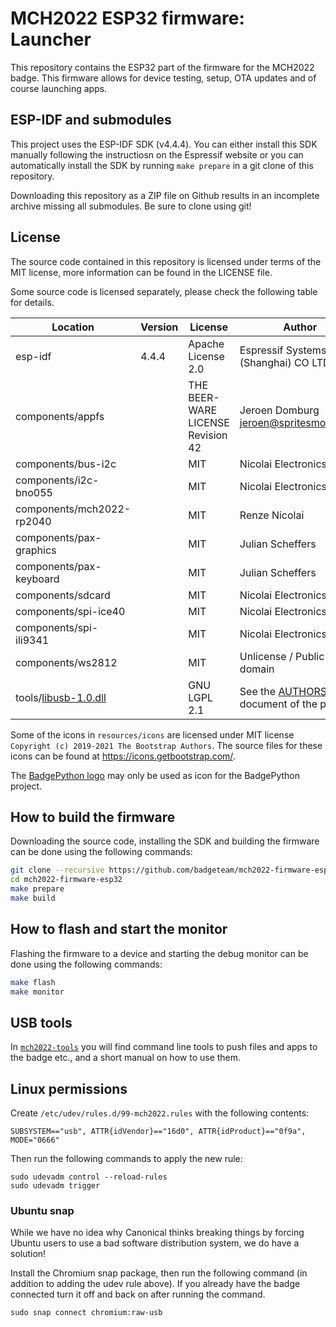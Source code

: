 # MCH2022 ESP32 firmware: Launcher

This repository contains the ESP32 part of the firmware for the MCH2022 badge. This firmware allows for device testing, setup, OTA updates and of course launching apps.

## ESP-IDF and submodules

This project uses the ESP-IDF SDK (v4.4.4). You can either install this SDK manually following the instructiosn on the Espressif website or you can automatically install the SDK by running `make prepare` in a git clone of this repository.

Downloading this repository as a ZIP file on Github results in an incomplete archive missing all submodules. Be sure to clone using git!

## License

The source code contained in this repository is licensed under terms of the MIT license, more information can be found in the LICENSE file.

Some source code is licensed separately, please check the following table for details.

| Location                    | Version     | License                           | Author                                                                                          |
|-----------------------------|-------------|-----------------------------------|-------------------------------------------------------------------------------------------------|
| esp-idf                     | 4.4.4       | Apache License 2.0                | Espressif Systems (Shanghai) CO LTD                                                             |
| components/appfs            |             | THE BEER-WARE LICENSE Revision 42 | Jeroen Domburg <jeroen@spritesmods.com>                                                         |
| components/bus-i2c          |             | MIT                               | Nicolai Electronics                                                                             |
| components/i2c-bno055       |             | MIT                               | Nicolai Electronics                                                                             |
| components/mch2022-rp2040   |             | MIT                               | Renze Nicolai                                                                                   |
| components/pax-graphics     |             | MIT                               | Julian Scheffers                                                                                |
| components/pax-keyboard     |             | MIT                               | Julian Scheffers                                                                                |
| components/sdcard           |             | MIT                               | Nicolai Electronics                                                                             |
| components/spi-ice40        |             | MIT                               | Nicolai Electronics                                                                             |
| components/spi-ili9341      |             | MIT                               | Nicolai Electronics                                                                             |
| components/ws2812           |             | MIT                               | Unlicense / Public domain                                                                       |
| tools/[libusb-1.0.dll]      |             | GNU LGPL 2.1                      | See the [AUTHORS](https://github.com/libusb/libusb/blob/master/AUTHORS) document of the project |

[libusb-1.0.dll]: https://libusb.info

Some of the icons in `resources/icons` are licensed under MIT license `Copyright (c) 2019-2021 The Bootstrap Authors`. The source files for these icons can be found at https://icons.getbootstrap.com/.

The [BadgePython logo](resources/icons/python.png) may only be used as icon for the BadgePython project.

## How to build the firmware

Downloading the source code, installing the SDK and building the firmware can be done using the following commands:

```sh
git clone --recursive https://github.com/badgeteam/mch2022-firmware-esp32
cd mch2022-firmware-esp32
make prepare
make build
```

## How to flash and start the monitor

Flashing the firmware to a device and starting the debug monitor can be done using the following commands:

```sh
make flash
make monitor
```

## USB tools
In [`mch2022-tools`](https://github.com/badgeteam/mch2022-tools) you will find command line tools to push files and apps to the badge etc., and a short manual on how to use them.

## Linux permissions
Create `/etc/udev/rules.d/99-mch2022.rules` with the following contents:

```
SUBSYSTEM=="usb", ATTR{idVendor}=="16d0", ATTR{idProduct}=="0f9a", MODE="0666"
```

Then run the following commands to apply the new rule:

```
sudo udevadm control --reload-rules
sudo udevadm trigger
```

### Ubuntu snap
While we have no idea why Canonical thinks breaking things by forcing Ubuntu users to use a bad software distribution system, we do have a solution!

Install the Chromium snap package, then run the following command (in addition to adding the udev rule above). If you already have the badge connected turn it off and back on after running the command.

```
sudo snap connect chromium:raw-usb
```
